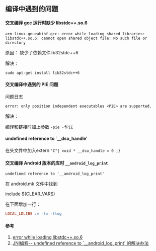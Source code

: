 ## 编译中遇到的问题

#### 交叉编译 gcc 运行时缺少 libstdc++.so.6

``` text
arm-linux-gnueabihf-gcc: error while loading shared libraries: libstdc++.so.6: cannot open shared object file: No such file or directory
```

原因： 缺少了依赖文件lib32stdc++6

解决：

``` shell
sudo apt-get install lib32stdc++6
```

#### 交叉编译中遇到的 PIE 问题

问题日志

``` text
error: only position independent executables <PIE> are supported.
```

解决：

编译和链接时加上参数 `-pie -fPIE`

#### undefined reference to `__dso_handle'

在头文件中加入extern  `"C"{ void * __dso_handle = 0 ;}`

#### 交叉编译 Android 版本的库时 `__android_log_print`

``` text
undefined reference to '__android_log_print'
```

在 android.mk 文件中找到

include $(CLEAR_VARS)

在下面增加一行：

``` Makefile
LOCAL_LDLIBS := -lm -llog
```

#### 参考

1. [error while loading libstdc++.so.6](https://jingyan.baidu.com/article/cdddd41c820b5d53cb00e100.html)
2. [JNI编程-- undefined reference to `__android_log_print' 的解决办法](https://blog.csdn.net/forandever/article/details/50393499)